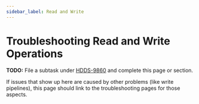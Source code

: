 ```yaml
---
sidebar_label: Read and Write
---
```


# Troubleshooting Read and Write Operations

**TODO:** File a subtask under [HDDS-9860](https://issues.apache.org/jira/browse/HDDS-9860) and complete this page or section.

If issues that show up here are caused by other problems (like write pipelines), this page should link to the troubleshooting pages for those aspects.
